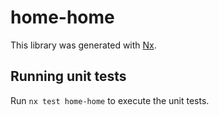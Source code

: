 # home-home

This library was generated with [Nx](https://nx.dev).

## Running unit tests

Run `nx test home-home` to execute the unit tests.
